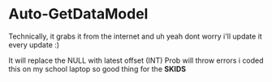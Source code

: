 # Auto-GetDataModel

Technically, it grabs it from the internet and uh yeah dont worry i'll update it every update :)

It will replace the NULL with latest offset (INT)
Prob will throw errors i coded this on my school laptop so good thing for the **SKIDS**
